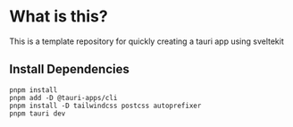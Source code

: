 # What is this?
This is a template repository for quickly creating a tauri app using sveltekit

## Install Dependencies
  ```
  pnpm install
  pnpm add -D @tauri-apps/cli
  pnpm install -D tailwindcss postcss autoprefixer
  pnpm tauri dev
  ```
